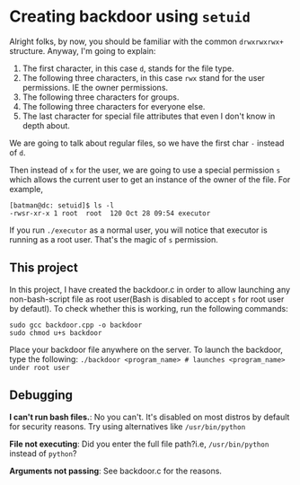 # Creating backdoor using `setuid`

Alright folks, by now, you should be familiar with the common `drwxrwxrwx+` structure. Anyway, I'm going to explain:

1. The first character, in this case `d`, stands for the file type. 
2. The following three characters, in this case `rwx` stand for the user permissions. IE the owner permissions.
3. The following three characters for groups.
4. The following three characters for everyone else.
5. The last character for special file attributes that even I don't know in depth about.

We are going to talk about regular files, so we have the first char `-` instead of `d`.

Then instead of `x` for the user, we are going to use a special permission `s` which allows the current user to get an instance of the owner of the file. For example,

    [batman@dc: setuid]$ ls -l      
    -rwsr-xr-x 1 root  root  120 Oct 28 09:54 executor

If you run `./executor` as a normal user, you will notice that executor is running as a root user. That's the magic of `s` permission.

## This project
In this project, I have created the backdoor.c in order to allow launching any non-bash-script file as root user(Bash is disabled to accept `s` for root user by defautl). To check whether this is working, run the following commands:

    sudo gcc backdoor.cpp -o backdoor
    sudo chmod u+s backdoor

Place your backdoor file anywhere on the server. To launch the backdoor, type the following:
`./backdoor <program_name> # launches <program_name> under root user`


## Debugging
**I can't run bash files.**: No you can't. It's disabled on most distros by default for security reasons. Try using alternatives like `/usr/bin/python`

**File not executing**: Did you enter the full file path?i.e, `/usr/bin/python` instead of `python`?

**Arguments not passing**: See backdoor.c for the reasons.
